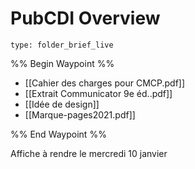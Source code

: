# PubCDI Overview
 
```ccard
type: folder_brief_live
```
 
%% Begin Waypoint %%
- [[Cahier des charges pour CMCP.pdf]]
- [[Extrait Communicator 9e éd..pdf]]
- [[Idée de design]]
- [[Marque-pages2021.pdf]]

%% End Waypoint %%

Affiche à rendre le mercredi 10 janvier